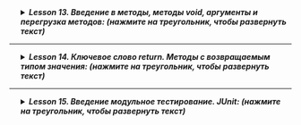 <details style="margin-left: 20px;">
<summary><strong><em> Lesson 13. Введение в методы, методы void, аргументы и перегрузка методов: (нажмите на треугольник, чтобы развернуть текст)</em></strong></summary>

# Lesson 13

## Введение в Методы в Java

Методы в Java являются одним из фундаментальных инструментов в программировании, позволяющих структурировать и
организовывать код.

### Определение Метода

> - **Что такое Метод:** В Java метод представляет собой блок кода, который выполняет определенную задачу. Он
    определяется в классе и может быть вызван многократно, как внутри класса, так и из других классов.
> - **Структура Метода:** Метод состоит из имени, списка параметров, тела метода и возвращаемого типа (или `void`, если
    метод ничего не возвращает).

### Зачем Нужны Методы

1. **Упрощение Кода:**
    - Методы позволяют разбивать сложные задачи на более мелкие и управляемые части, упрощая тем самым код.

2. **Повторное Использование:**
    - Один и тот же метод может быть вызван несколько раз с разными данными, что способствует повторному использованию
      кода и снижению избыточности.

3. **Улучшение Читаемости:**
    - Хорошо структурированные методы с понятными именами улучшают читаемость кода, делая его более понятным и удобным
      для восприятия.

### Пример Простого Метода

```java
public int add(int a,int b){
        System.out.println(a+b);
        }
```

В этом примере `add` - это метод, который принимает два параметра `a` и `b` и возвращает их сумму. Такой метод может быть
вызван многократно с разными значениями для `a` и `b`.

> <details style="margin-left: 20px;">
> <summary><strong><em> Пример, уже регенный вами в дз: (нажмите на треугольник, чтобы развернуть текст)</em></strong></summary>
>
> Было:
> ```java
> public class TemperatureConverter {
>   public static void main(String[] args) {
>       double celsius = 100;
>       double fahrenheit = 212;
>
>       double celsiusToFahrenheit = (celsius * 9 / 5) + 32;
>       double fahrenheitToCelsius = (fahrenheit - 32) * 5 / 9;
>       System.out.println(celsius + " °C = " + celsiusToFahrenheit + " °F");
>       System.out.println(fahrenheit + " °F = " + fahrenheitToCelsius + " °C");
>   }
> }
> ```
>
>  Стало:
> 
> ```java
>
> public class TemperatureConverter {
>
>     public static void main(String[] args) {
>         double celsius = 100;
>         double fahrenheit = 212;
>
>         System.out.println(celsius + " °C = " + celsiusToFahrenheit(celsius) + " °F");
>         System.out.println(fahrenheit + " °F = " + fahrenheitToCelsius(fahrenheit) + " °C");
>     }
>
>     // Конвертирует температуру из Цельсия в Фаренгейты
>     public static void celsiusToFahrenheit(double celsius) {
>         System.out.println(celsius + " °C = " + ((celsius * 9 / 5) + 32)  + " °F");
>     }
>
>     // Конвертирует температуру из Фаренгейтов в Цельсии
>     public static void fahrenheitToCelsius(double fahrenheit) {
>         System.out.println(fahrenheit + " °F = " +  (fahrenheit - 32) * 5 / 9  + " °C" );
>     }
> }
> ```
> </details>

> <details style="margin-left: 20px;">
> <summary><strong><em> Бытовая Аналогия для Методов в Java: (нажмите на треугольник, чтобы развернуть текст)</em></strong></summary>
> 
> ## Аналогия 1
> 
> Методы в программировании можно сравнить с рецептами в кулинарии.
> 
> ### Сходство с Кулинарным Рецептом
> 
> > - **Четкие Инструкции:** Так же, как кулинарный рецепт содержит четкие инструкции о том, как приготовить блюдо, метод в программировании содержит инструкции для выполнения определенной задачи.
> > - **Повторное Использование:** Как рецепт может использоваться для приготовления блюда многократно, так и метод может быть вызван многократно в программе.
> > - **Передача Ингредиентов (Параметров):** В рецепте ингредиенты адаптируются в зависимости от желаемого количества блюда, аналогично параметрам, передаваемым в метод.
> > - **Результат (Возвращаемое Значение):** Как результатом следования рецепта является готовое блюдо, так результатом выполнения метода может быть возвращаемое значение.
>
> ##  Аналогия 2
>
> Методы в программировании можно сравнить с машиностроительным конвейером.
>
> ### Сходство с Конвейером
>
> > - **Повторяемые Действия:** Так же, как конвейер выполняет одинаковые действия для создания продукта, методы в программировании представляют собой набор инструкций, которые выполняются для достижения определенной задачи.
> > - **Эффективность и Стандартизация:** Конвейер обеспечивает эффективное и стандартное производство, аналогично методам, обеспечивающим стандартный подход к решению задач и повышающим эффективность кода.
> > - **Передача Материалов (Параметров):** Как на конвейер подаются различные материалы для обработки, так в методы передаются параметры, которые затем обрабатываются инструкциями метода.
> > - **Гибкость в Производстве:** Так же, как конвейер может адаптироваться для создания различных продуктов, методы могут быть универсальными и адаптироваться к различным задачам, благодаря передаче разных параметров.
>
> Эта аналогия помогает понять, как методы обеспечивают стандартизированный и эффективный способ решения задач в программировании, аналогично работе конвейера в производстве.
> </details>

> <details style="margin-left: 20px;">
> <summary><strong><em> Пример декомпозиции кода: (нажмите на треугольник, чтобы развернуть текст)</em></strong></summary>
>
> ```java
> public class MainExample {
>     public static void main(String[] args) {
>         // Первое действие
>         for (int i = 0; i < 5; i++) {
>             System.out.println("Повторение: " + i);
>         }
>
>         // Второе действие
>         for (int i = 0; i < 5; i++) {
>             System.out.println("Повторение: " + i);
>         }
>
>         // Третье действие
>         for (int i = 0; i < 5; i++) {
>             System.out.println("Повторение: " + i);
>         }
>     }
> }
> 
> ```
>
> ```java
> public class MethodExample {
>     public static void main(String[] args) {
>         printRepetitions();
>         printRepetitions();
>         printRepetitions();
>     }
>
>     public static void printRepetitions() {
>         for (int i = 0; i < 5; i++) {
>             System.out.println("Повторение: " + i);
>         }
>     }
> }
>
> ```
> </details>

## Основы Методов в Java 

### Синтаксис Объявления Метода

> - **Модификаторы Доступа:** Определяют область видимости метода, например, `public`, `private`, `protected`.
> - **Тип Возвращаемого Значения:** Указывает на тип данных, который метод возвращает. Если метод ничего не возвращает, используется ключевое слово `void`.
> - **Имя Метода:** Следует правилам именования в Java и должно отражать действие, выполняемое методом.
> - **Параметры:** Список входных параметров метода, заключенных в скобки. Метод может не иметь параметров.

### Примеры Простых Методов

```java
public int add(int a,int b){
        System.out.println(a+b);
        }

public void printMessage() {
    System.out.println("Это простой метод");
}
```

Первый метод `add` печатает сумму двух чисел, второй метод `printMessage` печатает сообщение и не возвращает значение.

### Понятие Сигнатуры Метода
 - **Сигнатура Метода:** Уникальная комбинация имени метода и списка его параметров. Не включает возвращаемый тип и модификаторы доступа.
 - **Значение:** Сигнатура используется для определения уникальности методов в классе, особенно при перегрузке методов.

### Возвращаемые Значения и Void Методы
 - **Возвращаемые Значения:** Методы могут возвращать данные любого типа, определенного в их сигнатуре.
 - **Void Методы:** Методы с ключевым словом `void` не возвращают значения. Используются для выполнения действий, 
например, печати сообщения.

> <details style="margin-left: 20px;">
> <summary><strong><em> Бытовая Аналогия: (нажмите на треугольник, чтобы развернуть текст)</em></strong></summary>
>
> ## Бытовая Аналогия 1. 
>
> ### Методы, Возвращающие Значение
>
> > - **Похоже на Покупку в Магазине:** Метод, возвращающий значение, можно сравнить с походом в магазин. Когда вы идете в магазин за конкретным товаром, вы ожидаете вернуться с этим товаром. Так же и метод возвращает результат (товар) после выполнения своих действий (похода в магазин).
>
> ### Void Методы
>
> > - **Похоже на Выполнение Упражнений:** Void метод можно сравнить с выполнением упражнений. Когда вы делаете упражнения, вы не ожидаете получить что-то в руки после их выполнения. Вместо этого, цель упражнений - изменить состояние вашего тела (улучшить здоровье, физическую форму). Аналогично, `void` методы выполняют действия, но не возвращают результат.
>
> Эти аналогии помогают понять разницу между методами, возвращающими значение, и `void` методами: первые возвращают результат, в то время как последние выполняют действия без возвращения конкретного значения.
> 
> ## Бытовая Аналогия 2.
>
> Методы в программировании можно сравнить с различными типами помощников: домашними помощниками и курьерами.
>
> ### Void Методы как Домашние Помощники
>
> > - **Выполнение Работы Без Конкретного "Продукта":** Void методы можно сравнить с домашними помощниками или ассистентами. Такой помощник выполняет работу (например, уборку, готовку), но не приносит вам конкретный физический объект в результате своей работы. Это подобно `void` методам, которые выполняют задачи, но не возвращают никакого значения.
>
> ### Методы с Возвращаемым Значением как Курьеры
>
> > - **Приносят Конкретные "Вещи":** Методы, возвращающие значение, можно сравнить с курьерами или сотрудниками, которые приносят вам что-то конкретное (например, пакет или отчет). Как курьер приносит заказанный товар, так и метод возвращает конкретное значение, результат своей работы.
>
> Эта аналогия помогает понять различие между `void` методами, выполняющими действия без возвращения результата, и методами с возвращаемым значением, предоставляющими конкретный результат их работы.
> </details>

> <details style="margin-left: 20px;">
> <summary><strong><em> Пример кода: (нажмите на треугольник, чтобы развернуть текст)</em></strong></summary>
>
> ```java
> public class ArrayOperations {
>
>     public static void main(String[] args) {
>         int[] numbers = {1, 2, 3, 4, 5};
>
>         // Вызов void метода
>         printSum(numbers);
>
>         // Вызов не-void метода и вывод результата
>         int sum = calculateSum(numbers);
>         System.out.println("Сумма (возвращаемое значение): " + sum);
>     }
>
>     // Void метод для печати суммы элементов массива
>     public static void printSum(int[] array) {
>         int sum = 0;
>         for (int num : array) {
>             sum += num;
>         }
>         System.out.println("Сумма (void метод): " + sum);
>     }
>
>     // Метод, возвращающий сумму элементов массива
>     public static int calculateSum(int[] array) {
>         int sum = 0;
>         for (int num : array) {
>             sum += num;
>         }
>         return sum;
>     }
> }
>
> ```
> </details>

### Передача Аргументов в Методы
 - **Значение По Значению:** В Java все примитивные типы передаются по значению. Это означает, что копия значения передается в метод.
 - **Значение По Ссылке:** Объекты передаются по ссылке, что позволяет методам влиять на состояние переданных объектов.

> <details style="margin-left: 20px;">
> <summary><strong><em> Пример кода: (нажмите на треугольник, чтобы развернуть текст)</em></strong></summary>
>
> ```java
> public class ArrayModificationExample {
>
>     public static void main(String[] args) {
>         int[] numbers = {1, 2, 3, 4, 5};
>
>         System.out.println("Массив до изменения: " + java.util.Arrays.toString(numbers));
>
>         // Вызов метода, изменяющего массив
>         modifyArray(numbers);
>
>         System.out.println("Массив после изменения: " + java.util.Arrays.toString(numbers));
>     }
>
>     // Void метод, который изменяет массив
>     public static void modifyArray(int[] array) {
>         // Пример изменения: увеличиваем каждый элемент массива на 10
>         for (int i = 0; i < array.length; i++) {
>             array[i] += 10;
>         }
>    }
> }
>
> ```
> </details>

> <details style="margin-left: 20px;">
> <summary><strong><em> Бытовая Аналогия: (нажмите на треугольник, чтобы развернуть текст)</em></strong></summary>
>
> ## Аналогия 1. 
>
> Аргументы, передаваемые в методы, можно сравнить с ингредиентами рецепта или материалами для ремонта.
>
> ### Ингредиенты Рецепта как Примитивные Типы (Передача по Значению)
> > - **Одноразовое Использование:** Представьте, что вы передаете кулинару ингредиенты для приготовления блюда. Как
      только ингредиенты добавлены в блюдо, они не могут быть возвращены в исходном виде. Это похоже на передачу
      примитивных типов данных в метод: копия значения передается, и изменения не затрагивают исходный аргумент.
> ### Материалы для Ремонта как Объекты (Передача по Ссылке)
> > - **Изменение Состояния:** Теперь представьте, что вы даете ремонтнику инструменты для работы. Ремонтник использует
      эти инструменты, возможно, изнашивая их или меняя их состояние. Это похоже на передачу объектов в методы в
      программировании. Передается ссылка на объект, и любые изменения в методе отражаются на самом объекте.
> 
> Эта аналогия помогает понять разницу между передачей аргументов по значению и по ссылке в программировании: в первом
> случае передается копия значения (как ингредиенты), во втором - доступ к самому объекту (как инструменты).
>
> ## Аналогия 2. 
> Аргументы в методах можно сравнить с заказом в ресторане или с документами, предоставляемыми для обработки.
>
> ### Заказ в Ресторане как Примитивные Типы (Передача по Значению)
> > - **Индивидуальное Исполнение:** Представьте, что вы делаете заказ в ресторане, например, стейк средней прожарки.
      Заказ - это ваше значение, которое передается повару (методу). Повар готовит стейк согласно заказу, но сам заказ
      не изменяется. Это похоже на передачу примитивных типов данных в метод: метод получает значение (заказ), но
      оригинальный заказ остаётся неизменным.
>
> ### Документы для Обработки как Объекты (Передача по Ссылке)
>  - **Изменение Содержимого:** Теперь представьте, что вы предоставляете бухгалтеру пачку документов для отчетности.
      Бухгалтер (метод) работает с этими документами, изменяя их содержимое или дополняя. После обработки содержимое
      документов изменилось. Это аналогия передачи объектов в методы программирования: метод работает непосредственно с
      объектом (документами), изменяя его состояние.
>
> Эта аналогия помогает понять разницу между передачей аргументов по значению и по ссылке: в первом случае метод
> работает с копией данных (заказ в ресторане), во втором - непосредственно с объектом (документы для обработки).
>
> </details>

> <details style="margin-left: 20px;">
> <summary><strong><em> Пример декомпозиции: (нажмите на треугольник, чтобы развернуть текст)</em></strong></summary>
>
> Было:
>  ```java
> public class MainClass {
>     public static void main(String[] args) {
>         // Вывод приветствия
>         System.out.println("Привет, мир!");
>
>         // Печать числа 5 в квадрате
>         int number = 5;
>         int square = number * number;
>         System.out.println("Квадрат числа " + number + " равен " + square);
>
>         // Перевод строки в верхний регистр
>         String str = "Привет!";
>         String upperStr = str.toUpperCase();
>         System.out.println(upperStr);
>     }
> }
> ```
>
>  Стало:
>
>  ```java
> public class MainClass {
>
>     public static void main(String[] args) {
>         printGreeting();
>         printSquare(5);
>         printUpperCase("Привет!");
>     }
>
>     // Метод без аргументов
>    public static void printGreeting() {
>         System.out.println("Привет, мир!");
>     }
>
>    // Метод с аргументами
>     public static void printSquare(int number) {
>         int square = number * number;
>         System.out.println("Квадрат числа " + number + " равен " + square);
>     }
>
>     // Метод с аргументами
>     public static void printUpperCase(String str) {
>         String upperStr = str.toUpperCase();
>         System.out.println(upperStr);
>     }
> }
>  ```
> </details>

В Java аргументы методов являются ключевым компонентом для передачи данных в методы и взаимодействия с ними. Понимание, как работают аргументы, важно для эффективного использования методов.

#### Использование Аргументов в Методе

 - **Передача Аргументов:** При вызове метода, аргументы передаются методу в том порядке, в котором они указаны в определении метода.
 - **Внутри Метода:** Аргументы используются в методе как локальные переменные. Их можно читать и (если они не являются примитивными типами или не объявлены как `final`) изменять.

#### Примеры Методов с Аргументами
 - **Метод с Одним Аргументом:**
   ```java
   public void printMessage(String message) {
       System.out.println(message);
   }
   ```

  Метод принимает один аргумент `message` и выводит его.


 - **Метод с Несколькими Аргументами Разного Типа:**
   ```java
   public void printDetails(String name, int age) {
      System.out.println("Name: " + name + ", Age: " + age);
   }
   ```
  Метод принимает два аргумента: строку `name` и целое число `age`.


#### Методы с Несколькими Аргументами Одного Типа

- **Пример с Тремя Аргументами Одного Типа:**
  ```java
   public void printCoordinates(int x, int y, int z) {
       System.out.println("Координаты: X=" + x + ", Y=" + y + ", Z=" + z);
   }
   ```
   В этом примере метод `printCoordinates` принимает три целочисленных аргумента. Каждый аргумент представляет собой координату в трехмерном пространстве. Метод затем выводит эти координаты.

 - **Работа с Аргументами:**
   - Каждый аргумент внутри метода используется как отдельная переменная.
   - Метод может выполнять различные операции с этими аргументами, например, вычислять их сумму или среднее значение.

#### Важные Моменты

 - **Ясность Именования:** При работе с несколькими аргументами одного типа важно давать им понятные и описательные имена, чтобы код был читаемым.
 - **Порядок Аргументов:** Порядок, в котором аргументы перечислены в определении метода, имеет значение. При вызове метода аргументы должны быть переданы в том же порядке.

<details style="margin-left: 20px;">
<summary><strong><em> Пример использования нескольких аргументов: (нажмите на треугольник, чтобы развернуть текст)</em></strong></summary>

```java
public class DistanceCalculatorTest2 {

    public static void main(String[] args) {
        // кооржинаты точки 1
        double[] point1 = {1.0, 2.0, 3.0};
        // кооржинаты точки 1
        double[] point2 = {4.0, 5.0, 6.0};

        calculateDistance(point1, point2);
    }

    // Метод для вычисления расстояния между двумя точками в 3D пространстве
    public static void calculateDistance(double[] point1, double[] point2) {
        if (point1.length != 3 || point2.length != 3) {
            System.err.println("Каждая точка должна иметь три координаты.");
            // останавливаем выполнение метода
            return;
        }

        double distance =  Math.sqrt(Math.pow(point2[0] - point1[0], 2) +
                         Math.pow(point2[1] - point1[1], 2) +
                         Math.pow(point2[2] - point1[2], 2));
        System.out.println("Расстояние между точками: " + distance);
    }
}

```
</details>

#### Заключение

Понимание работы аргументов в методах позволяет более гибко управлять данными в программе. Методы с разными аргументами увеличивают многозадачность и универсальность кода, обеспечивая возможность его повторного использования в различных контекстах.




## Параметры и Перегрузка Методов в Java 

### Работа с Параметрами

**Обязательные и Необязательные Аргументы:** В Java все параметры, указанные в определении метода, являются
обязательными. Для реализации необязательных параметров используются перегруженные методы или методы с переменным числом
аргументов (varargs).

### Перегрузка Методов

 - **Определение:** Перегрузка методов (Method Overloading) в Java - это возможность создавать несколько методов с одинаковым именем, но с разными параметрами (разное количество или типы параметров).
 - **Примеры:**
>   ```java
>   public void print(String message) { /*...*/ }
>   public void print(String message, int times) { /*...*/ }
>   ```
> 
Оба метода называются `print`, но имеют разные параметры. 
**Правила:**
 - Перегруженные методы должны отличаться количеством или типом параметров.
 - Недопустимо иметь перегруженные методы, отличающиеся только возвращаемым типом.

### Важность Перегрузки Методов

 - **Гибкость:** Перегрузка методов позволяет использовать одно и то же имя метода для различных вариаций его выполнения, что упрощает чтение и понимание кода.
 - **Удобство:** Улучшает пользовательский опыт при работе с классами и объектами, предоставляя разные способы для достижения одной цели.
 - **Читаемость и Организация Кода:** Помогает организовать код более логично, группируя похожие действия под одним именем метода.

</details>

------

<details style="margin-left: 20px;">
<summary><strong><em> Lesson 14. Ключевое слово return. Методы с возвращаемым типом значения: (нажмите на треугольник, чтобы развернуть текст)</em></strong></summary>

# Lesson14

### Введение: Void Методы и Методы с Возвращаемым Типом в Java

#### Краткий Обзор `Void` Методов

- **Определение:** `Void` методы в Java - это методы, которые не возвращают значение. Они обычно используются для
  выполнения операций, таких как вывод данных на экран или запись в лог-файл.
- **Примеры в Мобильных Приложениях:**
  > - **Обработка Нажатий:** В мобильном приложении методы типа `void` часто используются для обработки событий,
      например, нажатий на кнопки. Например, метод `onClick` может быть `void` и вызываться, когда пользователь нажимает
      на кнопку, инициируя определенное действие.
  >   - **Обновление Интерфейса Пользователя:** Методы, обновляющие элементы пользовательского интерфейса, такие как
        изменение текста в текстовом поле или обновление изображений.

#### Введение в Методы с Возвращаемым Типом

- **Основное Отличие:** В отличие от `void` методов, методы с возвращаемым типом завершают своё выполнение возвращением
  значения. Эти методы могут возвращать данные любого типа, например, числа, строки или объекты.
- **Применение:** Методы с возвращаемым типом широко используются для получения данных, выполнения вычислений и
  возвращения результатов. Например, метод, который вычисляет сумму двух чисел и возвращает результат, или метод,
  который запрашивает данные из базы данных и возвращает результат в виде объекта.
- **Примеры в Мобильных Приложениях:**
  > - **Получение Данных:** Методы, возвращающие данные пользователя, например, метод `getUserProfile`, который
      возвращает профиль пользователя в мобильном приложении.
  >   - **Вычислительные Операции:** Методы для выполнения вычислений, например, расчета расстояния между двумя точками
        на карте.

Это введение в `void` методы и методы с возвращаемым типом в Java дает основу для понимания их различий и способов
применения в реальных приложениях, включая мобильные приложения.

### Основы Методов с Возвращаемым Типом в Java

#### Определение и Назначение Методов с Возвращаемым Типом

 - **Определение:** Методы с возвращаемым типом в Java - это методы, которые завершают своё выполнение возвратом значения. Это контрастирует с `void` методами, которые не возвращают никаких данных.
 - **Назначение:** Такие методы используются для выполнения операций, которые должны предоставить результат, например, вычисление значения, получение данных из источника или обработка входных данных.

#### Синтаксис Объявления Методов с Возвращаемым Типом

 - **Общий Синтаксис:**
```java
public <тип возвращаемого значения> <имя метода>(<параметры>) {
      // тело метода
       return <возвращаемое значение>;
   }
 ```
- **Тип Возвращаемого Значения:** Определяет тип данных, который метод будет возвращать. Это может быть любой допустимый тип данных в Java.

#### Примеры Возвращаемых Типов

- **int:** Возвращает целочисленное значение. 
```java
   public int getMax(int a, int b) {
       return (a > b) ? a : b;
   }
```

- **double:** Возвращает число с плавающей точкой. 
```java
  public double calculateAverage(double[] numbers) {
      double sum = 0;
      for (double num : numbers) {
          sum += num;
      }
      return sum / numbers.length;
  }
```
- **String:** Возвращает строку.

```java
  public String greetUser(String name) {
      return "Привет, " + name + "!";
  }
```

- **boolean:** Возвращает логическое значение `true` или `false`.
```java
public boolean isEven(int number) {
      return number % 2 == 0;
  }
  ```

- **Объекты Классов:** Возвращает объект определенного класса.
 ```java
  public User createUser(String name, int age) {
      return new User(name, age);
  }
  ```

#### Возврат Значения из Методов с Возвращаемым Типом

- **Обязательность Возврата Значения:** Если метод в Java объявлен с возвращаемым типом (кроме `void`), то он обязан возвращать значение этого типа. Не выполнение этого условия приведет к ошибке компиляции.
```java
  public int sum(int a, int b) {
      return a + b; // Возвращает сумму двух чисел
  }
```

- **Возврат Одного Значения:** Как правило, метод может возвращать только одно значение. Например, метод, возвращающий `int`, не может вернуть два или более `int` значений одновременно.

- **Возврат Нескольких Значений:** Если требуется вернуть несколько значений одного типа, можно использовать массив или коллекцию этого типа. Например, для возвращения координат точек можно использовать массив `double[]` или список `List<Double>`.
```java
public double[] getCoordinates() {
      double[] coordinates = {x, y, z};
      return coordinates; // Возвращает массив координат
  }
```

- **Использование Объектов для Сложной Информации:** Для возвращения сложной информации, такой как данные о координатах клиентов для курьера, можно использовать объекты специально созданных классов, которые включают в себя необходимые данные.
```java
  public ClientData getClientData() {
      return new ClientData(id, name, location); // Возвращает объект с информацией о клиенте
  }
```

### Перегрузка Методов с Возвращаемым Типом в Java 

#### Перегрузка Методов с Разными Возвращаемыми Типами

 - **Определение:** Перегрузка методов (Method Overloading) - это создание нескольких методов с одинаковым именем, но разными списками параметров в одном классе. Возвращаемые типы могут быть одинаковыми или разными, но для перегрузки ключевым фактором является различие в параметрах.
 - **Примеры:**
>   ```java
>   public int multiply(int a, int b) { /*...*/ }
>   public double multiply(double a, double b) { /*...*/ }
>   ```
  Оба метода выполняют умножение, но принимают разные типы аргументов.

#### Сценарии Использования Перегруженных Методов

 - **Гибкость:** Перегрузка методов позволяет использовать одно и то же имя метода для различных вариаций его выполнения, что упрощает чтение кода и его использование.
 - **Примеры Сценариев:**
Методы для обработки разных типов данных (например, числовые и строковые версии метода).
   - Методы с разным количеством параметров, предоставляющие большую гибкость.

> <details style="margin-left: 20px;">
> <summary><strong><em> Пример использования нескольких аргументов: (нажмите на треугольник, чтобы развернуть текст)</em></strong></summary>
>
> ### Бытовая Аналогия для Перегрузки Методов с Разными Возвращаемыми Типами
>
>#### Аналогия с Универсальным Инструментом
>
> - **Определение:** Представьте универсальный инструмент, например, мультитул, который может выполнять разные функции в
    зависимости от используемой насадки.
> - **Примеры в Реальной Жизни:**
    >   - Как мультитул с разными насадками может выполнять различные задачи (отвертка, нож, пилка), так и перегруженный
    метод может выполнять разные операции в зависимости от типа и количества параметров.
    >
> - **Пример с Кулинарным Процессором:**
  >     - Кулинарный процессор с разными насадками: одна насадка измельчает овощи (возвращает нарезанные овощи), другая
  взбивает крем (возвращает готовый крем). Это похоже на перегрузку методов, где один метод `process` может возвращать
  разные типы результатов в зависимости от параметров.
> - **Важность в Программировании:**
    >   - Так же, как мультитул упрощает работу, не требуя от вас нескольких отдельных инструментов, перегруженные
    методы упрощают структуру программы, позволяя использовать одно и то же имя для методов, выполняющих различные
    функции с разными типами данных.
>
> </details>
</details>

--------

<details style="margin-left: 20px;">
<summary><strong><em> Lesson 15. Введение модульное тестирование. JUnit: (нажмите на треугольник, чтобы развернуть текст)</em></strong></summary>

# Lesson 15. Введение модульное тестирование. JUnit

## Введение в Модульное Тестирование и JUnit

#### Что такое Модульное Тестирование и зачем оно Нужно

- **Определение:** Модульное тестирование - это процесс тестирования отдельных частей (модулей) программы, например,
  функций или методов, для проверки того, что каждый модуль работает правильно.
- **Цель:** Основная цель модульного тестирования - обнаружить ошибки на ранней стадии разработки, что упрощает отладку
  и повышает качество кода.
- **Преимущества:**
    - Повышение уверенности в надежности и функциональности кода.
    - Облегчение рефакторинга и обновления кода.
    - Упрощение интеграции различных частей программы.
  
      ![](images/img.png)


#### Обзор JUnit

- **Что такое JUnit:** JUnit - это популярная библиотека в экосистеме Java, предназначенная для модульного тестирования.
  Она предоставляет простой в использовании API для написания и выполнения тестов.
- **Зачем он нужен:** JUnit используется для автоматизации процесса модульного тестирования, что обеспечивает более
  быструю и эффективную проверку кода.

#### Исторический Контекст и Популярность JUnit

- **История:** JUnit был разработан Кентом Беком и Эрихом Гаммой в начале 2000-х и быстро стал стандартом для модульного
  тестирования в мире Java.
- **Популярность:** Его популярность обусловлена простотой использования и мощными возможностями, делающими его
  подходящим как для начинающих, так и для опытных разработчиков.

#### Основные Принципы Модульного Тестирования

- **Независимость:** Каждый тест должен быть независимым от других, что позволяет запускать любой тест в любой момент
  времени.
- **Повторяемость:** Тесты должны вести себя одинаково при каждом запуске, независимо от внешних факторов.
- **Автоматизация:** Тесты должны выполняться автоматически без необходимости ручного вмешательства.
- **Полнота охвата:** Хороший набор тестов должен охватывать как можно больше случаев использования тестируемого модуля.

<details style="margin-left: 20px;">
<summary><strong><em> Аналогия: (нажмите на треугольник, чтобы развернуть текст)</em></strong></summary>

## Аналогия с Конструктором Лего

Представьте, что модульное тестирование похоже на процесс проверки каждого блока Лего перед тем, как использовать его
для постройки большой модели. Каждый блок Лего - это отдельный модуль кода, который нужно тестировать:

- Отдельные Блоки: Так же, как вы проверяете каждый блок Лего на наличие дефектов и правильность формы, в модульном
  тестировании вы проверяете каждый метод или функцию программы на корректность работы.
- Независимость: Как отдельные блоки Лего могут быть проверены независимо друг от друга, модульные тесты выполняются
  отдельно для каждого модуля кода, обеспечивая тем самым независимость тестов.
- Сборка Модели: Когда все блоки проверены и готовы, вы начинаете собирать из них большую модель. Аналогично, после того
  как все модули кода протестированы и работают правильно, они объединяются в полноценное приложение.
- Обнаружение Проблем: Если какой-то блок Лего сломан или неправильной формы, он может помешать сборке или устойчивости
  модели. В модульном тестировании обнаружение и исправление проблем в отдельных модулях на раннем этапе предотвращает
  большие проблемы в будущем.

Таким образом, модульное тестирование - это как проверка каждого кусочка Лего перед тем, как построить из них что-то
большое. Это помогает убедиться, что все части работают правильно в отдельности, что в итоге обеспечивает успех всего
проекта.

</details>

## Основы JUnit

### Включение JUnit в Проект как JAR-файл

#### Что такое JUnit JAR

- **JUnit JAR:** Это архив Java (JAR), содержащий все классы и ресурсы библиотеки JUnit. Добавление JAR-файла JUnit
  напрямую в проект позволяет использовать функциональность JUnit для написания и выполнения модульных тестов.

#### Добавление JUnit JAR в Проект

1. **Скачивание JUnit JAR:**
    - Перейдите на официальный сайт [JUnit](https://junit.org/junit5/) или на
      [Maven Central](https://mvnrepository.com/artifact/org.junit.jupiter/junit-jupiter-api)  и скачайте необходимую версию
      версию JUnit JAR-файла.

<details style="margin-left: 20px;">
<summary><strong><em> рис 1: (нажмите на треугольник, чтобы развернуть текст)</em></strong></summary>

![](images/01.jpeg)

</details>
<details style="margin-left: 20px;">
<summary><strong><em> рис 2: (нажмите на треугольник, чтобы развернуть текст)</em></strong></summary>

![](images/02.jpeg)

</details>


2. **Добавление JAR в проект:**
    - Сохраните скачанный JAR-файл в папку проекта. Обычно для этого создается специальная папка, например `lib`.
    - В вашей среде разработки добавьте JAR-файл в classpath проекта. В большинстве IDE это можно сделать через
      настройки проекта в разделе "Libraries" или "Dependencies".

<details style="margin-left: 20px;">
<summary><strong><em> рис 3: (нажмите на треугольник, чтобы развернуть текст)</em></strong></summary>

![](images/03.jpeg)

</details>

<details style="margin-left: 20px;">
<summary><strong><em> рис 4: (нажмите на треугольник, чтобы развернуть текст)</em></strong></summary>

![](images/04.jpeg)

</details>


#### Настройка и Использование

- **Настройка Classpath:**
    - Убедитесь, что classpath вашего проекта включает JUnit JAR. Это позволит Java находить и загружать классы JUnit
      при запуске тестов.


<details style="margin-left: 20px;">
<summary><strong><em> рис 5: (нажмите на треугольник, чтобы развернуть текст)</em></strong></summary>

![](images/05.jpeg)

</details>

<details style="margin-left: 20px;">
<summary><strong><em> рис 6: (нажмите на треугольник, чтобы развернуть текст)</em></strong></summary>

![](images/06.jpeg)

</details>

<details style="margin-left: 20px;">
<summary><strong><em> рис 7: (нажмите на треугольник, чтобы развернуть текст)</em></strong></summary>

![](images/07.jpeg)

</details>

<details style="margin-left: 20px;">
<summary><strong><em> рис 8: (нажмите на треугольник, чтобы развернуть текст)</em></strong></summary>

![](images/08.jpeg)

</details>

- **Написание Тестов:**
    - После добавления JUnit в проект, вы можете начать писать тесты, используя аннотации и утверждения JUnit.

#### для этого, создайте отдельную папку для тестовых классов:

<details style="margin-left: 20px;">
<summary><strong><em> рис 9: (нажмите на треугольник, чтобы развернуть текст)</em></strong></summary>

![](images/09.jpeg)

</details>

<details style="margin-left: 20px;">
<summary><strong><em> рис 10: (нажмите на треугольник, чтобы развернуть текст)</em></strong></summary>

![](images/10.jpeg)

</details>

#### для этого, создайте тестовый класс:

<details style="margin-left: 20px;">
<summary><strong><em> рис 11: (нажмите на треугольник, чтобы развернуть текст)</em></strong></summary>

![](images/11.jpeg)
</details>

<details style="margin-left: 20px;">
<summary><strong><em> рис 12: (нажмите на треугольник, чтобы развернуть текст)</em></strong></summary>

![](images/12.jpeg)
</details>

#### Преимущества и Недостатки

- **Преимущества:**
    - Не требуется управление зависимостями с помощью системы сборки, такой как Maven или Gradle.
    - Подходит для небольших проектов или для обучения основам модульного тестирования.

- **Недостатки:**
    - Менее удобное управление зависимостями по сравнению с использованием систем сборки.
    - Вручную необходимо следить за актуальностью версии JUnit.

#### Важность Тестирования

- Модульное тестирование с использованием JUnit помогает обеспечить качество и надежность кода, а также упрощает процесс
  разработки и поддержки программного обеспечения.

### Написание Простых Тестов в JUnit

#### Создание Базовых Тестовых Случаев

- **Определение Теста:** Тестовый случай в JUnit - это метод, аннотированный `@testFirst`, который проверяет определенный
  аспект поведения вашего кода.
- **Структура Теста:** Каждый тест обычно следует трехэтапной структуре: подготовка (arrange), действие (act),
  утверждение (assert).
    - **Подготовка:** Настройка необходимых объектов и данных.
    - **Действие:** Вызов тестируемого метода.
    - **Утверждение:** Проверка того, что результат действия соответствует ожиданиям.

#### Использование Утверждений (assert)
- **assertEquals:** Проверяет равенство двух значений. Используется, когда ожидаемый результат известен.

```java
  assertEquals(expectedValue, actualValue);
```

- `assertTrue` и `assertFalse`: Проверяют истинность или ложность выражения.

```java
assertTrue(condition); // Проверяет, что условие истинно.
assertFalse(condition); // Проверяет, что условие ложно.
```

- `assertNotNull`: Проверяет, что объект не равен `null`.
```java
assertNotNull(object);
```

<details style="margin-left: 20px;">
<summary><strong><em> Пример кода: (нажмите на треугольник, чтобы развернуть текст)</em></strong></summary>

### Тестируемый класс

```java
public class UtilityClass {

    // Статический метод, который возвращает сумму двух чисел
    public static int add(int a, int b) {
        return a + b;
    }

    // Статический метод, который возвращает true, если число четное
    public static boolean isEven(int number) {
        return number % 2 == 0;
    }

    // Статический void метод, который выводит сообщение
    public static void printMessage(String message) {
        System.out.println(message);
    }

    // Статический метод, который возвращает обратную строку
    public static String reverseString(String str) {
        return new StringBuilder(str).reverse().toString();
    }
}
```

### Тестовый класс

```java
import static org.junit.Assert.*;
import org.junit.testFirst;

public class UtilityClassTest {

    @testFirst
    public void testAdd() {
        assertEquals(5, UtilityClass.add(2, 3));
    }

    @testFirst
    public void testIsEven() {
        assertTrue(UtilityClass.isEven(4));
        assertFalse(UtilityClass.isEven(5));
    }

    // Для тестирования void методов обычно проверяют побочные эффекты, но так как наш метод просто печатает сообщение, 
    // мы пропустим тестирование этого метода.

    @testFirst
    public void testReverseString() {
        assertEquals("cba", UtilityClass.reverseString("abc"));
    }
}

```

В этом тестовом классе мы используем утверждения JUnit для проверки правильности работы методов класса UtilityClass.
Метод printMessage не тестируется напрямую, так как он не возвращает значение и его основной функцией является вывод
текста. В реальных приложениях для тестирования подобных методов часто  проверяются побочные эффекты выполнения метода.
</details>


</details>